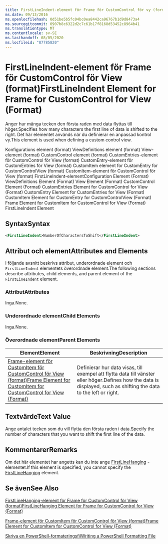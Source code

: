 ```yaml
---
title: FirstLineIndent-element för Frame för CustomControl för vy (format) | Microsoft Docs
ms.date: 09/13/2016
ms.openlocfilehash: 0d51be5b5fc04bc0ea8442ca96767b1d9d8473a4
ms.sourcegitcommit: 0907b8c6322d2c7c61b17f8168d53452c8964b41
ms.translationtype: MT
ms.contentlocale: sv-SE
ms.lasthandoff: 08/05/2020
ms.locfileid: "87785820"
---
```

# <a name="firstlineindent-element-for-frame-for-customcontrol-for-view-format"></a><span data-ttu-id="2fcde-102">FirstLineIndent-element för Frame för CustomControl för View (format)</span><span class="sxs-lookup"><span data-stu-id="2fcde-102">FirstLineIndent Element for Frame for CustomControl for View (Format)</span></span>

<span data-ttu-id="2fcde-103">Anger hur många tecken den första raden med data flyttas till höger.</span><span class="sxs-lookup"><span data-stu-id="2fcde-103">Specifies how many characters the first line of data is shifted to the right.</span></span> <span data-ttu-id="2fcde-104">Det här elementet används när du definierar en anpassad kontrol vy.</span><span class="sxs-lookup"><span data-stu-id="2fcde-104">This element is used when defining a custom control view.</span></span>

<span data-ttu-id="2fcde-105">Konfigurations element (format) ViewDefinitions element (format) View-element (format) CustomControl element (format) CustomEntries-element för CustomControl för View (format) CustomEntry-element för CustomEntries för View (format) CustomItem element for CustomEntry for CustomControlView (format) CustomItem-element för CustomControl för View (format) FirstLineIndent-element</span><span class="sxs-lookup"><span data-stu-id="2fcde-105">Configuration Element (Format) ViewDefinitions Element (Format) View Element (Format) CustomControl Element (Format) CustomEntries Element for CustomControl for View (Format) CustomEntry Element for CustomEntries for View (Format) CustomItem Element for CustomEntry for CustomControlView (Format) Frame Element for CustomItem for CustomControl for View (Format) FirstLineIndent Element</span></span>

## <a name="syntax"></a><span data-ttu-id="2fcde-106">Syntax</span><span class="sxs-lookup"><span data-stu-id="2fcde-106">Syntax</span></span>

```xml
<FirstLineIndent>NumberOfCharactersToShift</FirstLineIndent>
```

## <a name="attributes-and-elements"></a><span data-ttu-id="2fcde-107">Attribut och element</span><span class="sxs-lookup"><span data-stu-id="2fcde-107">Attributes and Elements</span></span>

<span data-ttu-id="2fcde-108">I följande avsnitt beskrivs attribut, underordnade element och `FirstLineIndent` elementets överordnade element.</span><span class="sxs-lookup"><span data-stu-id="2fcde-108">The following sections describe attributes, child elements, and parent element of the `FirstLineIndent` element.</span></span>

### <a name="attributes"></a><span data-ttu-id="2fcde-109">Attribut</span><span class="sxs-lookup"><span data-stu-id="2fcde-109">Attributes</span></span>

<span data-ttu-id="2fcde-110">Inga.</span><span class="sxs-lookup"><span data-stu-id="2fcde-110">None.</span></span>

### <a name="child-elements"></a><span data-ttu-id="2fcde-111">Underordnade element</span><span class="sxs-lookup"><span data-stu-id="2fcde-111">Child Elements</span></span>

<span data-ttu-id="2fcde-112">Inga.</span><span class="sxs-lookup"><span data-stu-id="2fcde-112">None.</span></span>

### <a name="parent-elements"></a><span data-ttu-id="2fcde-113">Överordnade element</span><span class="sxs-lookup"><span data-stu-id="2fcde-113">Parent Elements</span></span>

|<span data-ttu-id="2fcde-114">Element</span><span class="sxs-lookup"><span data-stu-id="2fcde-114">Element</span></span>|<span data-ttu-id="2fcde-115">Beskrivning</span><span class="sxs-lookup"><span data-stu-id="2fcde-115">Description</span></span>|
|-------------|-----------------|
|[<span data-ttu-id="2fcde-116">Frame-element för CustomItem för CustomControl för View (format)</span><span class="sxs-lookup"><span data-stu-id="2fcde-116">Frame Element for CustomItem for CustomControl for View (Format)</span></span>](./frame-element-for-customitem-for-customcontrol-for-view-format.md)|<span data-ttu-id="2fcde-117">Definierar hur data visas, till exempel att flytta data till vänster eller höger.</span><span class="sxs-lookup"><span data-stu-id="2fcde-117">Defines how the data is displayed, such as shifting the data to the left or right.</span></span>|

## <a name="text-value"></a><span data-ttu-id="2fcde-118">Textvärde</span><span class="sxs-lookup"><span data-stu-id="2fcde-118">Text Value</span></span>

<span data-ttu-id="2fcde-119">Ange antalet tecken som du vill flytta den första raden i data.</span><span class="sxs-lookup"><span data-stu-id="2fcde-119">Specify the number of characters that you want to shift the first line of the data.</span></span>

## <a name="remarks"></a><span data-ttu-id="2fcde-120">Kommentarer</span><span class="sxs-lookup"><span data-stu-id="2fcde-120">Remarks</span></span>

<span data-ttu-id="2fcde-121">Om det här elementet har angetts kan du inte ange [FirstLineHanging](./firstlinehanging-element-for-frame-for-customcontrol-for-view-format.md) -elementet.</span><span class="sxs-lookup"><span data-stu-id="2fcde-121">If this element is specified, you cannot specify the [FirstLineHanging](./firstlinehanging-element-for-frame-for-customcontrol-for-view-format.md) element.</span></span>

## <a name="see-also"></a><span data-ttu-id="2fcde-122">Se även</span><span class="sxs-lookup"><span data-stu-id="2fcde-122">See Also</span></span>

[<span data-ttu-id="2fcde-123">FirstLineHanging-element för Frame för CustomControl för View (format)</span><span class="sxs-lookup"><span data-stu-id="2fcde-123">FirstLineHanging Element for Frame for CustomControl for View (Format)</span></span>](./firstlinehanging-element-for-frame-for-customcontrol-for-view-format.md)

[<span data-ttu-id="2fcde-124">Frame-element för CustomItem för CustomControl för View (format)</span><span class="sxs-lookup"><span data-stu-id="2fcde-124">Frame Element for CustomItem for CustomControl for View (Format)</span></span>](./frame-element-for-customitem-for-customcontrol-for-view-format.md)

[<span data-ttu-id="2fcde-125">Skriva en PowerShell-formateringsfil</span><span class="sxs-lookup"><span data-stu-id="2fcde-125">Writing a PowerShell Formatting File</span></span>](./writing-a-powershell-formatting-file.md)
